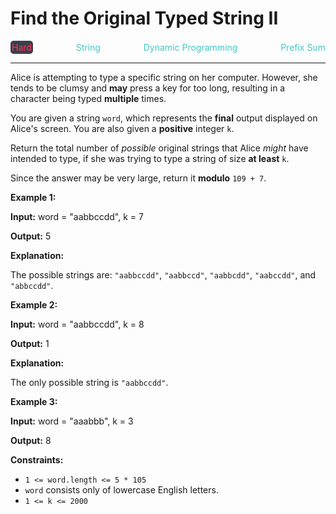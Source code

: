# Find the Original Typed String II

<div style="display: flex; justify-content: space-between; align-items: center">
<div style="color: #ff375f;
padding: 2px; background-color: #3a3f4b; border-radius: 5px;">Hard</div>
<div style="color: #46c6c2">String</div>
<div style="color: #46c6c2">Dynamic Programming</div>
<div style="color: #46c6c2">Prefix Sum</div>
</div>

---

Alice is attempting to type a specific string on her computer. However, she tends to be clumsy and **may** press a key for too long, resulting in a character being typed **multiple** times.

You are given a string `word`, which represents the **final** output displayed on Alice's screen. You are also given a **positive** integer `k`.

Return the total number of _possible_ original strings that Alice _might_ have intended to type, if she was trying to type a string of size **at least** `k`.

Since the answer may be very large, return it **modulo** `109 + 7`.

**Example 1:**

**Input:** word = "aabbccdd", k = 7

**Output:** 5

**Explanation:**

The possible strings are: `"aabbccdd"`, `"aabbccd"`, `"aabbcdd"`, `"aabccdd"`, and `"abbccdd"`.

**Example 2:**

**Input:** word = "aabbccdd", k = 8

**Output:** 1

**Explanation:**

The only possible string is `"aabbccdd"`.

**Example 3:**

**Input:** word = "aaabbb", k = 3

**Output:** 8

**Constraints:**

*   `1 <= word.length <= 5 * 105`
*   `word` consists only of lowercase English letters.
*   `1 <= k <= 2000`